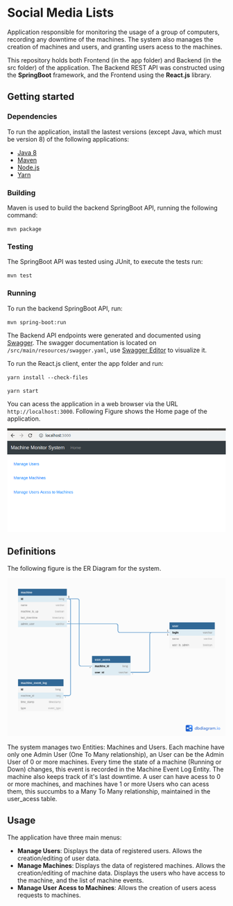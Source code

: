 # Social Media Lists

Application responsible for monitoring the usage of a group of computers, recording any downtime of the machines.
The system also manages the creation of machines and users, and granting users acess to the machines.

This repository holds both Frontend (in the app folder) and Backend (in the src folder) of the application. The Backend
REST API was constructed using the **SpringBoot** framework, and the Frontend using the **React.js** library.  

## Getting started

### Dependencies

To run the application, install the lastest versions (except Java, which must be version 8) 
of the following applications:

- [Java 8](https://www.java.com/pt_BR/download/)
- [Maven](https://maven.apache.org/)
- [Node.js](https://nodejs.org/en/)
- [Yarn](https://yarnpkg.com/)

### Building

Maven is used to build the backend SpringBoot API, running the following command:

`mvn package`

### Testing 

The SpringBoot API was tested using JUnit, to execute the tests run:

`mvn test`

### Running 

To run the backend SpringBoot API, run:

 `mvn spring-boot:run`

The Backend API endpoints were generated and documented using [Swagger](https://swagger.io/). The swagger documentation
is located on `/src/main/resources/swagger.yaml`, use [Swagger Editor](https://editor.swagger.io/) to visualize it.

To run the React.js client, enter the app folder and run:

`yarn install --check-files`

`yarn start`

You can acess the application in a web browser via the URL `http://localhost:3000`. Following Figure shows the Home 
page of the application. 

![alt text](./src/main/resources/machine_monitor_home.png "MachineMonitor")

## Definitions

The following figure is the ER Diagram for the system.

![alt text](./src/main/resources/ER_Diagram.png "ER-Diagram")

The system manages two Entities: Machines and Users. Each machine have only one Admin User (One To Many relationship),
an User can be the Admin User of 0 or more machines. Every time the state of a machine (Running or Down) changes, this
event is recorded in the Machine Event Log Entity. The machine also keeps track of it's last downtime. A user can 
have acess to 0 or more machines, and machines have 1 or more Users who can acess them, this succumbs to a Many To Many 
relationship, maintained in the user_acess table.


## Usage

The application have three main menus:

- **Manage Users**: Displays the data of registered users. Allows the creation/editing of user data.
- **Manage Machines**: Displays the data of registered machines. Allows the creation/editing of machine data. Displays 
the users who have access to the machine, and the list of machine events.
- **Manage User Acess to Machines**: Allows the creation of users acess requests to machines.
